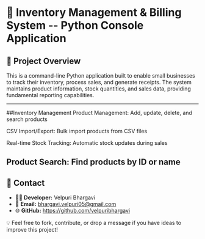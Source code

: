 # 🏪 Inventory Management & Billing System -- Python Console Application

## 📌 Project Overview

This is a command-line Python application built to enable small businesses to track their inventory, process sales, and generate receipts. The system maintains product information, stock quantities, and sales data, providing fundamental reporting capabilities.

------------------------------------------------------------------------
##Inventory Management
Product Management: Add, update, delete, and search products

CSV Import/Export: Bulk import products from CSV files

Real-time Stock Tracking: Automatic stock updates during sales

Product Search: Find products by ID or name
------------------------------------------------------------------------
## 📩 Contact

- 👨‍💻 **Developer:** Velpuri Bhargavi
- 📧 **Email:** bhargavi.velpuri05@gmail.com
- 🌐 **GitHub:**
https://github.com/velpuribhargavi

💡 Feel free to fork, contribute, or drop a message if you have ideas to
improve this project!
